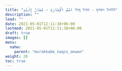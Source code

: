 ```yaml
---
title: "اسْمُ الْإِشَارَةِ – مُشَارٌ إِلَيْهِ ইসমু ইশারা - মুশারুন ইলাইহি"
description: ""
lead: ""
date: 2021-05-01T12:11:38+06:00
lastmod: 2021-05-01T12:11:38+06:00
draft: true
images: []
menu: 
  nahw:
    parent: "murakkabe_naqis_anwan"
weight: 20
toc: true
---
```



